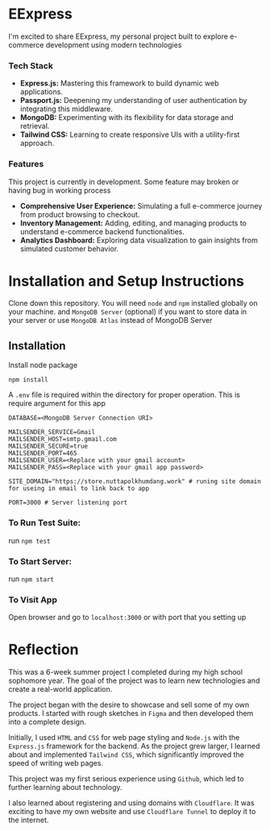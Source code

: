 # EExpress
I'm excited to share EExpress, my personal project built to explore e-commerce development using modern technologies

### Tech Stack

- **Express.js:** Mastering this framework to build dynamic web applications.
- **Passport.js:** Deepening my understanding of user authentication by integrating this middleware.
- **MongoDB:** Experimenting with its flexibility for data storage and retrieval.
- **Tailwind CSS:** Learning to create responsive UIs with a utility-first approach.

### Features

This project is currently in development. Some feature may broken or having bug in working process

- **Comprehensive User Experience:** Simulating a full e-commerce journey from product browsing to checkout.
- **Inventory Management:** Adding, editing, and managing products to understand e-commerce backend functionalities.
- **Analytics Dashboard:** Exploring data visualization to gain insights from simulated customer behavior.


# Installation and Setup Instructions

Clone down this repository. You will need `node` and `npm` installed globally on your machine.
and `MongoDB Server` (optional) if you want to store data in your server or use `MongoDB Atlas` instead of MongoDB Server
## Installation

Install node package

    npm install

A `.env` file is required within the directory for proper operation. This is require argument for this app

    DATABASE=<MongoDB Server Connection URI>

    MAILSENDER_SERVICE=Gmail
    MAILSENDER_HOST=smtp.gmail.com
    MAILSENDER_SECURE=true
    MAILSENDER_PORT=465
    MAILSENDER_USER=<Replace with your gmail account>
    MAILSENDER_PASS=<Replace with your gmail app password>

    SITE_DOMAIN="https://store.nuttapolkhumdang.work" # runing site domain for useing in email to link back to app

    PORT=3000 # Server listening port

### To Run Test Suite:
run `npm test`

### To Start Server:
run `npm start`

### To Visit App
Open browser and go to `localhost:3000` or with port that you setting up

# Reflection

<!-- This is my 6-week summer project during my sophomore year in high school. The goal of this project is to learn new technologies and try my hand at a real-world project.

The project started with the desire to present and sell some of my own products. I started with a rough sketch in Figma and developed it into a full-fledged project later.

I started using `HTML` and `CSS` to style the website, but as the project grew in size, I studied and implemented `Tailwind CSS` into the project. This was another major change to the project and significantly sped up the process of writing the website.

In this project, I started learning how to use `Github` seriously and implemented it for the first time. This allowed me to learn another new technology.

And in this project, I learned about registering and using a domain with `Cloudflare` for the first time. It was quite exciting to have my own website and use `Cloudflare Tunnel` to bring it to the internet. -->

This was a 6-week summer project I completed during my high school sophomore year. The goal of the project was to learn new technologies and create a real-world application.

The project began with the desire to showcase and sell some of my own products. I started with rough sketches in `Figma` and then developed them into a complete design.

Initially, I used `HTML` and `CSS` for web page styling and `Node.js` with the `Express.js` framework for the backend. As the project grew larger, I learned about and implemented `Tailwind CSS`, which significantly improved the speed of writing web pages.

This project was my first serious experience using `Github`, which led to further learning about technology.

I also learned about registering and using domains with `Cloudflare`. It was exciting to have my own website and use `Cloudflare Tunnel` to deploy it to the internet.